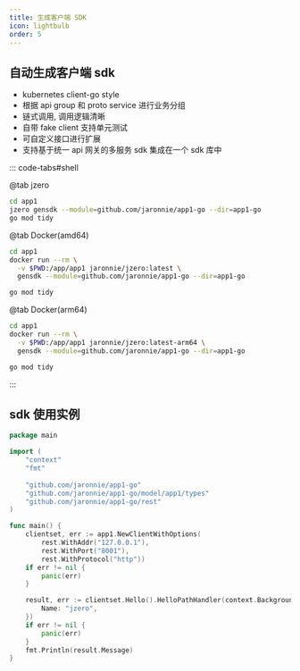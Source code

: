 ```yaml
---
title: 生成客户端 SDK
icon: lightbulb
order: 5
---
```


## 自动生成客户端 sdk

* kubernetes client-go style
* 根据 api group 和 proto service 进行业务分组
* 链式调用, 调用逻辑清晰
* 自带 fake client 支持单元测试
* 可自定义接口进行扩展
* 支持基于统一 api 网关的多服务 sdk 集成在一个 sdk 库中

::: code-tabs#shell

@tab jzero

```bash
cd app1
jzero gensdk --module=github.com/jaronnie/app1-go --dir=app1-go
go mod tidy
```

@tab Docker(amd64)

```bash
cd app1
docker run --rm \
  -v $PWD:/app/app1 jaronnie/jzero:latest \
  gensdk --module=github.com/jaronnie/app1-go --dir=app1-go

go mod tidy
```

@tab Docker(arm64)

```bash
cd app1
docker run --rm \
  -v $PWD:/app/app1 jaronnie/jzero:latest-arm64 \
  gensdk --module=github.com/jaronnie/app1-go --dir=app1-go

go mod tidy  
```
:::

## sdk 使用实例

```go
package main

import (
	"context"
	"fmt"
	
	"github.com/jaronnie/app1-go"
	"github.com/jaronnie/app1-go/model/app1/types"
	"github.com/jaronnie/app1-go/rest"
)

func main() {
	clientset, err := app1.NewClientWithOptions(
		rest.WithAddr("127.0.0.1"),
		rest.WithPort("8001"),
		rest.WithProtocol("http"))
	if err != nil {
		panic(err)
	}

	result, err := clientset.Hello().HelloPathHandler(context.Background(), &types.PathRequest{
		Name: "jzero",
	})
	if err != nil {
		panic(err)
	}
	fmt.Println(result.Message)
}
```